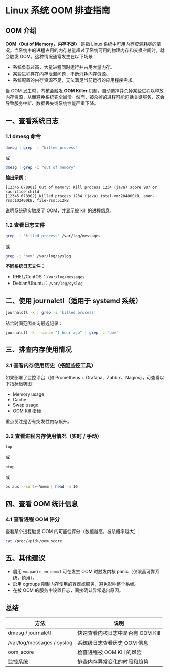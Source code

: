 # Linux 系统 OOM 排查指南

## OOM 介绍

**OOM（Out of Memory，内存不足）** 是指 Linux 系统中可用内存资源耗尽的情况。当系统中的进程占用的内存总量超过了系统可用的物理内存和交换空间时，就会触发 OOM。这种情况通常发生在以下场景：

- 系统负载过高，大量进程同时运行并占用大量内存。
- 某些进程存在内存泄漏问题，不断消耗内存资源。
- 系统配置的内存资源不足，无法满足当前运行的应用程序需求。

当 OOM 发生时，内核会触发 **OOM Killer** 机制，自动选择并杀掉某些进程以释放内存资源，从而避免系统完全崩溃。然而，被杀掉的进程可能包括关键服务，这会导致服务中断、数据丢失或系统性能严重下降。

## 一、查看系统日志

### 1.1 dmesg 命令

```bash
dmesg | grep -i "killed process"
```

或

```bash
dmesg | grep -i "out of memory"
```

**输出示例：**

```
[12345.678901] Out of memory: Kill process 1234 (java) score 987 or sacrifice child
[12345.678902] Killed process 1234 (java) total-vm:204800kB, anon-rss:102400kB, file-rss:512kB
```

说明系统确实触发了 OOM，并显示被 kill 的进程信息。

### 1.2 查看日志文件

```bash
grep -i 'killed process' /var/log/messages
```

或

```bash
grep -i 'oom' /var/log/syslog
```

**不同系统日志文件：**

- RHEL/CentOS：`/var/log/messages`  
- Debian/Ubuntu：`/var/log/syslog`

## 二、使用 journalctl（适用于 systemd 系统）

```bash
journalctl -k | grep -i 'killed process'
```

结合时间范围查询最近记录：

```bash
journalctl -k --since "1 hour ago" | grep -i 'oom'
```

## 三、排查内存使用情况

### 3.1 查看内存使用历史（搭配监控工具）

如果部署了监控平台（如 Prometheus + Grafana、Zabbix、Nagios），可查看以下指标趋势图：

- Memory usage  
- Cache  
- Swap usage  
- OOM Kill 指标

重点关注是否有突发性内存飙升。

### 3.2 查看进程内存使用情况（实时 / 手动）

```bash
top
```

或

```bash
htop
```

或

```bash
ps aux --sort=-%mem | head -n 10
```

## 四、查看 OOM 统计信息

### 4.1 查看进程 OOM 评分

查看某个进程触发 OOM 的可能性评分（数值越高，被杀概率越大）：

```bash
cat /proc/<pid>/oom_score
```

## 五、其他建议

- 启用 `vm.panic_on_oom=1` 可在发生 OOM 时触发内核 panic（仅限高可靠系统，慎用）。  
- 启用 cgroups 限制内存使用的容器或服务，避免影响整个系统。  
- 在被 OOM 的服务中设置日志，间接确认异常退出原因。

## 总结

方法| 说明
---|---
dmesg / journalctl| 快速查看内核日志中是否有 OOM Kill
/var/log/messages / syslog| 系统级日志查看历史 OOM 信息
oom_score| 检查进程被 OOM Kill 的风险
监控系统| 排查内存异常变化的时段和趋势